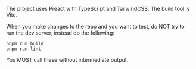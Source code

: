 The project uses Preact with TypeScript and TailwindCSS. The build tool is Vite.

When you make changes to the repo and you want to test, do NOT try to run the dev server, instead do the following:

```shell
pnpm run build
pnpm run lint
```

You MUST call these without intermediate output.
